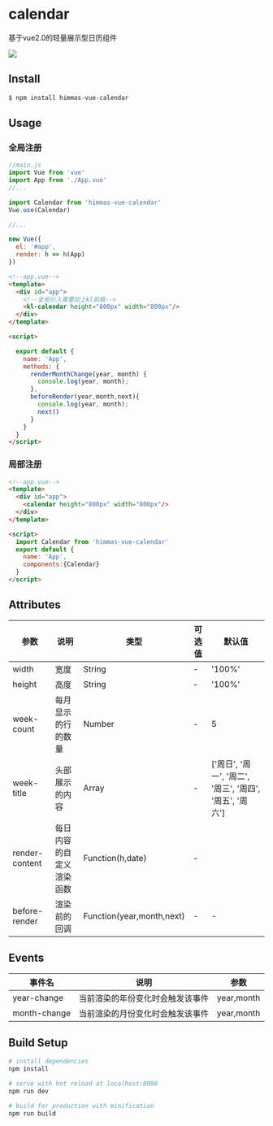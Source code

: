 # calendar

 基于vue2.0的轻量展示型日历组件
 
 ![](http://7xrqm7.com1.z0.glb.clouddn.com/readme-vue-calendar-example-1.png?imageView2/1/w/1200/h/800/q/100)

## Install

```bash
$ npm install himmas-vue-calendar

```

## Usage

### 全局注册

```js
//main.js
import Vue from 'vue'
import App from './App.vue'
//...

import Calendar from 'himmas-vue-calendar'
Vue.use(Calendar)

//...

new Vue({
  el: '#app',
  render: h => h(App)
})

```

```html
<!--app.vue-->
<template>
  <div id="app">
    <!--全局引入需要加上kl前缀-->
    <kl-calendar height="800px" width="800px"/>
  </div>
</template>

<script>

  export default {
    name: 'App',
    methods: {
      renderMonthChange(year, month) {
        console.log(year, month);
      },
      beforeRender(year,month,next){
        console.log(year, month);
        next()
      }
    }
  }
</script>

```

### 局部注册

```html
<!--app.vue-->
<template>
  <div id="app">
    <calendar height="800px" width="800px"/>
  </div>
</template>

<script>
  import Calendar from 'himmas-vue-calendar'
  export default {
    name: 'App',
    components:{Calendar}
  }
</script>

```

## Attributes

|参数|说明|类型|可选值|默认值|
|---|---|---|---|---|
| width|宽度|String| - |'100%'|
| height|高度|String| - |'100%'|
|week-count|每月显示的行的数量|Number|-|5|
|week-title|头部展示的内容| Array<String> |-|['周日', '周一', '周二', '周三', '周四', '周五', '周六']|
|render-content|每日内容的自定义渲染函数|Function(h,date)|-||
|before-render|渲染前的回调|Function(year,month,next)|-|-|

## Events

| 事件名	| 说明 | 参数 |
|---|---|---|
| year-change  | 当前渲染的年份变化时会触发该事件  |  year,month |
| month-change  | 当前渲染的月份变化时会触发该事件  |  year,month |


## Build Setup

``` bash
# install dependencies
npm install

# serve with hot reload at localhost:8080
npm run dev

# build for production with minification
npm run build
```
